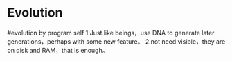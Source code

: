 # Evolution
#evolution by program self
1.Just like beings，use DNA to generate later generations，perhaps with some new feature。
2.not need visible，they are on disk and RAM，that is enough。
